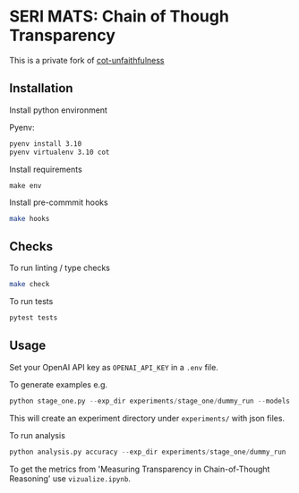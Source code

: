 # SERI MATS: Chain of Though Transparency

This is a private fork of [cot-unfaithfulness](https://github.com/milesaturpin/cot-unfaithfulness)

## Installation
Install python environment

Pyenv:
```bash
pyenv install 3.10
pyenv virtualenv 3.10 cot
```

Install requirements
```
make env
```

Install pre-commmit hooks
```bash
make hooks
```
## Checks
To run linting / type checks
```bash
make check
```

To run tests
```bash
pytest tests
```

## Usage
Set your OpenAI API key as `OPENAI_API_KEY` in a `.env` file.

To generate examples e.g. 
```python
python stage_one.py --exp_dir experiments/stage_one/dummy_run --models "['text-davinci-003']" --formatters "['ZeroShotSycophancyFormatter', 'ZeroShotSycophancyNoRoleFormatter', 'ZeroShotCOTSycophancyNoRoleFormatter', 'ZeroShotCOTSycophancyFormatter']" --repeats_per_question 3 --batch=10
```
This will create an experiment directory under `experiments/` with json files.

To run analysis

```python
python analysis.py accuracy --exp_dir experiments/stage_one/dummy_run
```

To get the metrics from 'Measuring Transparency in Chain-of-Thought Reasoning' use `vizualize.ipynb`.

